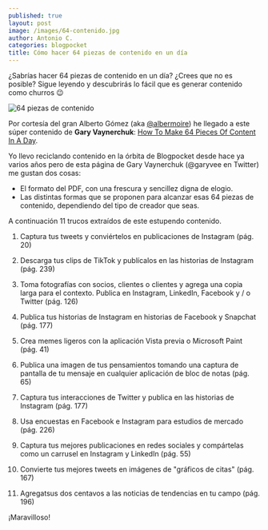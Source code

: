 ```yaml
---
published: true
layout: post
image: /images/64-contenido.jpg
author: Antonio C.
categories: blogpocket
title: Cómo hacer 64 piezas de contenido en un día
---
```

¿Sabrías hacer 64 piezas de contenido en un día? ¿Crees que no es posible? Sigue leyendo y descubrirás lo fácil que es generar contenido como churros 😉

![64 piezas de contenido]({{site.baseurl}}/images/64-contenido.jpg)

Por cortesía del gran Alberto Gómez (aka [@albermoire](https://www.twitter.com/albermoire)) he llegado a este súper contenido de **Gary Vaynerchuk**: [How To Make 64 Pieces Of Content In A Day](https://www.garyvaynerchuk.com/how-to-create-64-pieces-of-content-in-a-day/).

Yo llevo reciclando contenido en la órbita de Blogpocket desde hace ya varios años pero de esta página de Gary Vaynerchuk (@garyvee en Twitter) me gustan dos cosas:

- El formato del PDF, con una frescura y sencillez digna de elogio.
- Las distintas formas que se proponen para alcanzar esas 64 piezas de contenido, dependiendo del tipo de creador que seas.

A continuación 11 trucos extraídos de este estupendo contenido.

1. Captura tus tweets y conviértelos en publicaciones de Instagram (pág. 20) 

2. Descarga tus clips de TikTok y publícalos en las historias de Instagram (pág. 239)

3. Toma fotografías con socios, clientes o clientes y agrega una copia larga para el contexto. Publica en Instagram, LinkedIn, Facebook y / o Twitter (pág. 126)

4. Publica tus historias de Instagram en historias de Facebook y Snapchat (pág. 177)

5. Crea memes ligeros con la aplicación Vista previa o Microsoft Paint (pág. 41)

6. Publica una imagen de tus pensamientos tomando una captura de pantalla de tu mensaje en cualquier aplicación de bloc de notas (pág. 65)

7. Captura tus interacciones de Twitter y publica en las historias de Instagram (pág. 177)

8. Usa encuestas en Facebook e Instagram para estudios de mercado (pág. 226)

9. Captura tus mejores publicaciones en redes sociales y compártelas como un carrusel en Instagram y LinkedIn (pág. 55)

10. Convierte tus mejores tweets en imágenes de "gráficos de citas" (pág. 167)

11. Agregatsus dos centavos a las noticias de tendencias en tu campo (pág. 196)

¡Maravilloso!
